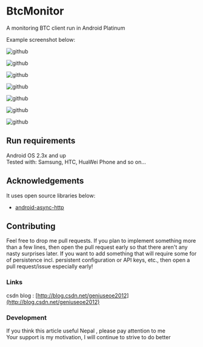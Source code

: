 BtcMonitor
==========

A monitoring BTC client run in Android Platinum

Example screenshot below:

![github](http://img.my.csdn.net/uploads/201404/03/1396530472_3986.png "github")  

![github](http://img.my.csdn.net/uploads/201404/03/1396530491_5753.png "github")  


![github](http://img.my.csdn.net/uploads/201404/03/1396530475_8751.png "github")  

![github](http://img.my.csdn.net/uploads/201404/03/1396530475_7285.png "github")  

![github](http://img.my.csdn.net/uploads/201404/03/1396530475_7688.png "github")  

![github](http://img.my.csdn.net/uploads/201312/30/1388390737_4580.png "github")  


![github](http://img.my.csdn.net/uploads/201404/03/1396530474_4440.png "github")  


Run requirements
------------------------------
Android OS 2.3x and up<br />
Tested with: Samsung, HTC, HuaWei Phone and so on...

## Acknowledgements
It uses open source libraries below:
* [android-async-http](https://github.com/geniusgithub/android-async-http)

Contributing
------------------------------
Feel free to drop me pull requests. If you plan to implement something more than a few lines, then open the pull request early so that there aren't any nasty surprises later.
If you want to add something that will require some for of persistence incl. persistent configuration or API keys, etc., then open a pull request/issue especially early!


### Links
csdn blog : [http://blog.csdn.net/geniuseoe2012](http://blog.csdn.net/geniuseoe2012)<br /> 


### Development
If you think this article useful Nepal , please pay attention to me<br />
Your support is my motivation, I will continue to strive to do better
